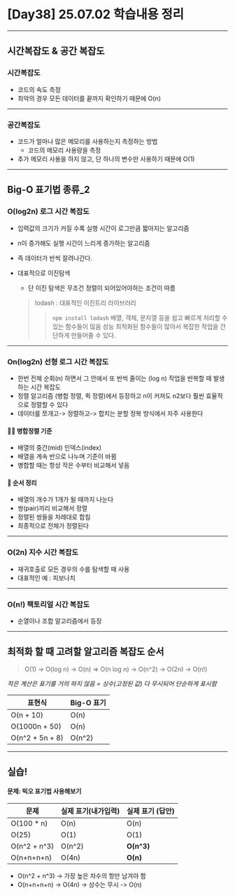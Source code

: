 # [Day38] 25.07.02 학습내용 정리

---

## 시간복잡도 & 공간 복잡도

### 시간복잡도

- 코드의 속도 측정
- 최악의 경우 모든 데이터를 끝까지 확인하기 때문에 O(n)

---

### 공간복잡도

- 코드가 얼마나 많은 메모리를 사용하는지 측정하는 방법
  - 코드의 메모리 사용량을 측정
- 추가 메모리 사용을 하지 않고, 단 하나의 변수만 사용하기 때문에 O(1)

---

## Big-O 표기법 종류\_2

### O(log2n) 로그 시간 복잡도

- 입력값의 크기가 커질 수록 실행 시간이 로그만큼 짧아지는 알고리즘
- n이 증가해도 실행 시간이 느리게 증가하는 알고리즘
- 즉 데이터가 반씩 잘려나간다.
- 대표적으로 이진탐색

  - 단 이진 탐색은 무조건 정렬이 되어있어야하는 조건이 따름

  > lodash : 대표적인 이진트리 라이브러리
  >
  > > `npm install lodash`
  > > 배열, 객체, 문자열 등을 쉽고 빠르게 처리할 수 있는 함수들이 많음
  > > 성능 최적화된 함수들이 많아서 복잡한 작업을 간단하게 만들어줄 수 있다.

---

### On(log2n) 선형 로그 시간 복잡도

- 한번 전체 순회(n) 하면서 그 안에서 또 반씩 줄이는 (log n) 작업을 반복할 때
  발생하는 시간 복잡도
- 정렬 알고리즘 (병합 정렬, 퀵 정렬)에서 등장하고 n이 커져도 n2보다 훨씬 효율적으로
  정렬할 수 있다
- 데이터를 쪼개고-> 정렬하고-> 합치는 분할 정복 방식에서 자주 사용한다

#### ⛓️‍💥 병합정렬 기준

- 배열의 중간(mid) 인덱스(index)
- 배열을 계속 반으로 나누며 기준이 바뀜
- 병합할 때는 항상 작은 수부터 비교해서 넣음

#### 🔢 순서 정리

- 배열의 개수가 1개가 될 때까지 나눈다
- 쌍(pair)끼리 비교해서 정렬
- 정렬된 쌍들을 차례대로 합침
- 최종적으로 전체가 정렬된다

---

### O(2n) 지수 시간 복잡도

- 재귀호출로 모든 경우의 수를 탐색할 때 사용
- 대표적인 예 : 피보나치

---

### O(n!) 팩토리얼 시간 복잡도

- 순열이나 조합 알고리즘에서 등장

---

## 최적화 할 때 고려할 알고리즘 복잡도 순서

> O(1) -> O(log n) -> O(n) => O(n log n) -> O(n^2) -> O(2n) -> O(n!)

_작은 계산은 표기를 거의 하지 않음 = 싱수(고정된 값) 다 무시되어 단순하게 표시함_

| 표현식          | Big-O 표기 |
| --------------- | ---------- |
| O(n + 10)       | O(n)       |
| O(1000n + 50)   | O(n)       |
| O(n^2 + 5n + 8) | O(n^2)     |

---

## 실습!

#### 문제: 빅오 표기법 사용해보기

| 문제         | 실제 표기(내가입력) | 실제 표기 (답안) |
| ------------ | ------------------- | ---------------- |
| O(100 \* n)  | O(n)                | O(n)             |
| O(25)        | O(1)                | O(1)             |
| O(n^2 + n^3) | O(n^2)              | **O(n^3)**       |
| O(n+n+n+n)   | O(4n)               | **O(n)**         |

- O(n^2 + n^3) -> 가장 높은 차수의 항만 남겨야 함
- O(n+n+n+n) -> O(4n) -> 상수는 무시 -> O(n)
